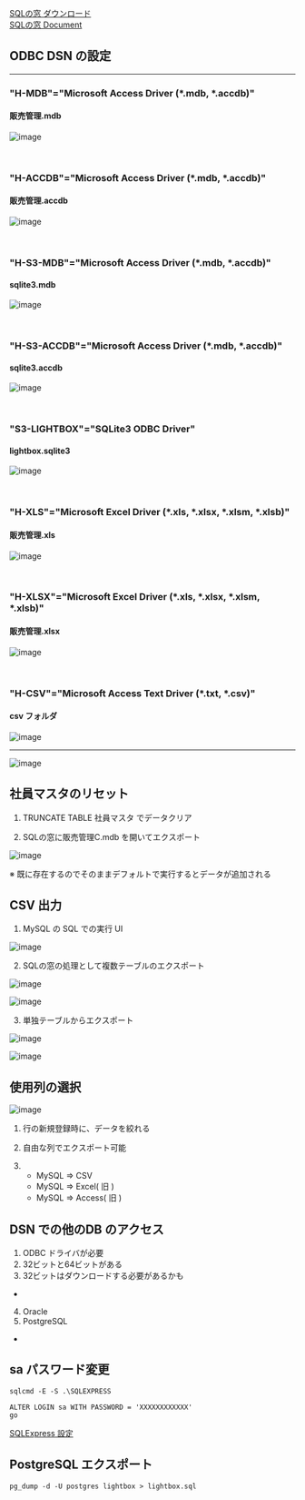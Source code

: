[SQLの窓 ダウンロード](https://winofsql.jp/download/WinOfSql104.zip)\
[SQLの窓 Document](https://winofsql.jp/help/cpp/help.htm)



## ODBC DSN の設定

<hr>

### "H-MDB"="Microsoft Access Driver (*.mdb, *.accdb)"
#### 販売管理.mdb
![image](https://user-images.githubusercontent.com/1501327/143729055-9dd4089f-bb09-4ba5-9887-d2330c028b1c.png)

<br>

### "H-ACCDB"="Microsoft Access Driver (*.mdb, *.accdb)"
#### 販売管理.accdb
![image](https://user-images.githubusercontent.com/1501327/143729063-3146eca0-8de5-4caa-8f0f-af64e55318a5.png)

<br>

### "H-S3-MDB"="Microsoft Access Driver (*.mdb, *.accdb)"
#### sqlite3.mdb
![image](https://user-images.githubusercontent.com/1501327/143729074-43664298-b0c3-467b-bb8b-89ea63e9d10f.png)

<br>

### "H-S3-ACCDB"="Microsoft Access Driver (*.mdb, *.accdb)"
#### sqlite3.accdb
![image](https://user-images.githubusercontent.com/1501327/143729102-6197f5c6-66b7-470b-9745-e166a7718a1d.png)

<br>

### "S3-LIGHTBOX"="SQLite3 ODBC Driver"
#### lightbox.sqlite3
![image](https://user-images.githubusercontent.com/1501327/143729112-96c59029-c430-44ec-9fae-f4ed1adae491.png)

<br>

### "H-XLS"="Microsoft Excel Driver (*.xls, *.xlsx, *.xlsm, *.xlsb)"
#### 販売管理.xls
![image](https://user-images.githubusercontent.com/1501327/143678677-6f2d536c-b4ac-445b-a7a4-8837bd31618b.png)

<br>

### "H-XLSX"="Microsoft Excel Driver (*.xls, *.xlsx, *.xlsm, *.xlsb)"
#### 販売管理.xlsx
![image](https://user-images.githubusercontent.com/1501327/143678811-07903abf-f945-49e3-b1eb-5fdf00f00b00.png)

<br>

### "H-CSV"="Microsoft Access Text Driver (*.txt, *.csv)"
#### csv フォルダ
![image](https://user-images.githubusercontent.com/1501327/143729156-49171bf5-280f-411c-9081-83fc199ca71c.png)

<hr>

![image](https://user-images.githubusercontent.com/1501327/142143780-91c9bf8d-1086-446a-b72f-3788f8465aea.png)



## 社員マスタのリセット

1. TRUNCATE TABLE 社員マスタ でデータクリア 

2. SQLの窓に販売管理C.mdb を開いてエクスポート

![image](https://user-images.githubusercontent.com/1501327/138387502-19d0bc7a-3884-43fb-a633-d67a51944aab.png)

※ 既に存在するのでそのままデフォルトで実行するとデータが追加される


## CSV 出力

1. MySQL の SQL での実行 UI

![image](https://user-images.githubusercontent.com/1501327/138387988-0cb9f291-f2a0-4328-9876-033346d2299c.png)

2. SQLの窓の処理として複数テーブルのエクスポート

![image](https://user-images.githubusercontent.com/1501327/138388199-b8392a3e-e7e1-44d9-8ea2-5154e84edf10.png)

![image](https://user-images.githubusercontent.com/1501327/138388301-6975b7e8-95cd-4efb-83f5-70c9f0cf816b.png)

3. 単独テーブルからエクスポート

![image](https://user-images.githubusercontent.com/1501327/138388487-575ea0a7-9b03-4885-90c1-3fef819e38af.png)

![image](https://user-images.githubusercontent.com/1501327/138388659-9c9dde2e-374f-4af6-a57a-ce80996ec496.png)

## 使用列の選択

![image](https://user-images.githubusercontent.com/1501327/138394907-aedc1826-0393-40bc-9e7c-8c23460e81e1.png)

1. 行の新規登録時に、データを絞れる

2. 自由な列でエクスポート可能

3. - MySQL => CSV
   - MySQL => Excel( 旧 )
   - MySQL => Access( 旧 )

## DSN での他のDB のアクセス

1. ODBC ドライバが必要
2. 32ビットと64ビットがある
3. 32ビットはダウンロードする必要があるかも
-
4. Oracle
5. PostgreSQL
-

## sa パスワード変更
```
sqlcmd -E -S .\SQLEXPRESS
```

```
ALTER LOGIN sa WITH PASSWORD = 'XXXXXXXXXXXX'
go
```

[SQLExpress 設定](https://winofsql.jp/matrix/ginpro/patio.cgi?mode=view&no=228)


## PostgreSQL エクスポート

```
pg_dump -d -U postgres lightbox > lightbox.sql
```
